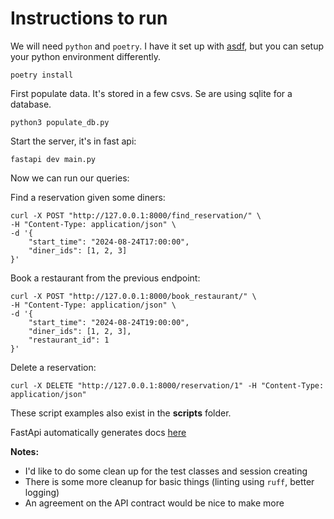 # Instructions to run

We will need `python` and `poetry`. I have it set up with [asdf](https://asdf-vm.com/), but you can setup your python environment differently.
```
poetry install
```

First populate data. It's stored in a few csvs. Se are using sqlite for a database.

```
python3 populate_db.py
```

Start the server, it's in fast api:

```
fastapi dev main.py
```

Now we can run our queries:

Find a reservation given some diners:
```
curl -X POST "http://127.0.0.1:8000/find_reservation/" \
-H "Content-Type: application/json" \
-d '{
    "start_time": "2024-08-24T17:00:00",
    "diner_ids": [1, 2, 3]
}'
```

Book a restaurant from the previous endpoint:
```
curl -X POST "http://127.0.0.1:8000/book_restaurant/" \
-H "Content-Type: application/json" \
-d '{
    "start_time": "2024-08-24T19:00:00",
    "diner_ids": [1, 2, 3],
    "restaurant_id": 1
}'
```

Delete a reservation:
```
curl -X DELETE "http://127.0.0.1:8000/reservation/1" -H "Content-Type: application/json"
```

These script examples also exist in the **scripts** folder.

FastApi automatically generates docs [here](http://localhost:8000/docs)

**Notes:**
- I'd like to do some clean up for the test classes and session creating
- There is some more cleanup for basic things (linting using `ruff`, better logging)
- An agreement on the API contract would be nice to make more 

